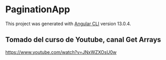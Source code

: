 # PaginationApp

This project was generated with [Angular CLI](https://github.com/angular/angular-cli) version 13.0.4.

## Tomado del curso de Youtube, canal Get Arrays
https://www.youtube.com/watch?v=JNxWZXOsU0w
